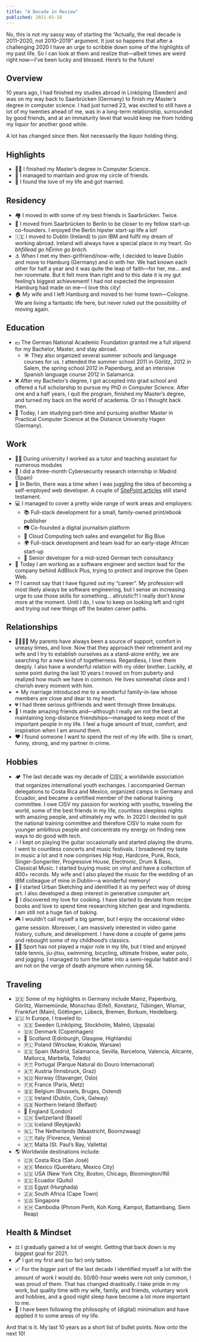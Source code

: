 ```yaml
---
title: "A Decade in Review"
published: 2021-01-18
---
```


No, this is not my sassy way of starting the “Actually, the real decade is 2011–2020, not 2010–2019” argument. It just so happens that after a challenging 2020 I have an urge to scribble down some of the highlights of my past life. So I can look at them and realize that—albeit times are weird right now—I’ve been lucky and blessed. Here’s to the future!

## Overview

10 years ago, I had finished my studies abroad in Linköping (Sweden) and was on my way back to Saarbrücken (Germany) to finish my Master’s degree in computer science. I had just turned 23, was excited to still have a lot of my twenties ahead of me, was in a long-term relationship, surrounded by good friends, and at an immaturity level that would keep me from holding my liquor for another good while.

A lot has changed since then. Not necessarily the liquor holding thing.

## Highlights

* 👨‍🎓 I finished my Master’s degree in Computer Science.
* 🤗 I managed to maintain and grow my circle of friends.
* 💑 I found the love of my life and got married.

## Residency

* 🏘 I moved in with some of my best friends in Saarbrücken. Twice.
* 🐻 I moved from Saarbrücken to Berlin to be closer to my fellow start-up co-founders. I enjoyed the Berlin hipster start-up life a lot!
* 🇮🇪 I moved to Dublin (Ireland) to join IBM and fulfil my dream of working abroad. Ireland will always have a special place in my heart. *Go bhfillead go hÉirinn go brách.*
* ⚓️ When I met my then-girlfriend/now-wife, I decided to leave Dublin and move to Hamburg (Germany) and in with her. We had known each other for half a year and it was quite the leap of faith—for her, me… and her roommate. But it felt more than right and to this date it is my gut feeling’s biggest achievement! I had not expected the impression Hamburg had made on me—I love this city!
* 🏠 My wife and I left Hamburg and moved to her home town—Cologne. We are living a fantastic life here, but never ruled out the possibility of moving again.

## Education

* 💵 The German National Academic Foundation granted me a full stipend for my Bachelor, Master, and stay abroad.
  * ☀️ They also organized several summer schools and language courses for us. I attended the summer school 2011 in Görlitz, 2012 in Salem, the spring school 2012 in Papenburg, and an intensive Spanish language course 2012 in Salamanca.
* ❌ After my Bachelor’s degree, I got accepted into grad school and offered a full scholarship to pursue my PhD in Computer Science. After one and a half years, I quit the program, finished my Master’s degree, and turned my back on the world of academia. Or so I thought back then.
* 🏫 Today, I am studying part-time and pursuing another Master in Practical Computer Science at the Distance University Hagen (Germany).

## Work

* 👨‍🏫 During university I worked as a tutor and teaching assistant for numerous modules
* 🧪 I did a three-month Cybersecurity research internship in Madrid (Spain)
* 📝 In Berlin, there was a time when I was juggling the idea of becoming a self-employed web developer. A couple of [SitePoint articles](https://www.sitepoint.com/author/smax/) still stand testament.
* 💻 I managed to cover a pretty wide range of work areas and employers:
  * 📚 Full-stack development for a small, family-owned print/ebook publisher
  * 📷 Co-founded a digital journalism platform
  * 💙 Cloud Computing tech sales and evangelist for Big Blue
  * 🌍 Full-stack development and team lead for an early-stage African start-up
  * 💼 Senior developer for a mid-sized German tech consultancy
* 🛑 Today I am working as a software engineer and section lead for the company behind AdBlock Plus, trying to protect and improve the Open Web.
* ⁉️ I cannot say that I have figured out my “career”. My profession will most likely always be software engineering, but I sense an increasing urge to use those skills for something… altruistic?! I really don’t know more at the moment. Until I do, I vow to keep on looking left and right and trying out new things off the beaten career paths.

## Relationships

* 👨‍👩‍👦‍👦 My parents have always been a source of support, comfort in uneasy times, and love. Now that they approach their retirement and my wife and I try to establish ourselves as a stand-alone entity, we are searching for a new kind of togetherness. Regardless, I love them deeply. I also have a wonderful relation with my older brother. Luckily, at some point during the last 10 years I moved on from puberty and realized how much we have in common. He lives somewhat close and I cherish every moment with him.
* ⚭ My marriage introduced me to a wonderful family-in-law whose members are close and dear to my heart.
* 💔 I had three serious girlfriends and went through three breakups.
* 👫 I made amazing friends and—although I really am not the best at maintaining long-distance friendships—managed to keep most of the important people in my life. I feel a huge amount of trust, comfort, and inspiration when I am around them.
* ❤️ I found someone I want to spend the rest of my life with. She is smart, funny, strong, and my partner in crime.

## Hobbies

* 🏕 The last decade was my decade of <abbr title="Children’s International Summer Villages">CISV</abbr>, a worldwide association that organizes international youth exchanges. I accompanied German delegations to Costa Rica and Mexico, organized camps in Germany and Ecuador, and became a certified member of the national training committee. I owe CISV my passion for working with youths, traveling the world, some of the best friends in my life, countless sleepless nights with amazing people, and ultimately my wife. In 2020 I decided to quit the national training committee and therefore CISV to make room for younger ambitious people and concentrate my energy on finding new ways to do good with tech.
* 🎶 I kept on playing the guitar occasionally and started playing the drums. I went to countless concerts and music festivals. I broadened my taste in music a lot and it now comprises Hip Hop, Hardcore, Punk, Rock, Singer-Songwriter, Progressive House, Electronic, Drum & Bass, Classical Music. I started buying music on vinyl and have a collection of 400+ records. My wife and I also played the music for the wedding of an IBM colleague of mine in Dublin—a wonderful memory!
* 🎨 I started Urban Sketching and identified it as my perfect way of doing art. I also developed a deep interest in generative computer art.
* 🍳 I discovered my love for cooking. I have started to deviate from recipe books and love to spend time researching kitchen gear and ingredients. I am still not a huge fan of baking.
* 🎮 I wouldn’t call myself a big gamer, but I enjoy the occasional video game session. Moreover, I am massively interested in video game history, culture, and development. I have done a couple of game jams and rebought some of my childhood’s classics.
* 🚴‍♀️ Sport has not played a major role in my life, but I tried and enjoyed table tennis, jiu-jitsu, swimming, bicycling, ultimate frisbee, water polo, and jogging. I managed to turn the latter into a semi-regular habbit and I am not on the verge of death anymore when running 5K.

## Traveling

* 🇩🇪 Some of my highlights in Germany include Mainz, Papenburg, Görlitz, Warnemünde, Monschau (Eifel), Konstanz, Tübingen, Wismar, Frankfurt (Main), Göttingen, Lübeck, Bremen, Borkum, Heidelberg.
* 🇪🇺 In Europe, I traveled to:
  * 🇸🇪 Sweden (Linköping, Stockholm, Malmö, Uppsala)
  * 🇩🇰 Denmark (Copenhagen)
  * 🏴󠁧󠁢󠁳󠁣󠁴󠁿 Scotland (Edinburgh, Glasgow, Highlands)
  * 🇵🇱 Poland (Wrocław, Kraków, Warsaw)
  * 🇪🇸 Spain (Madrid, Salamanca, Sevilla, Barcelona, Valencia, Alicante, Mallorca, Marbella, Toledo)
  * 🇵🇹 Portugal (Parque Natural do Douro Internacional)
  * 🇦🇹 Austria (Innsbruck, Graz)
  * 🇳🇴 Norway (Stavanger, Oslo)
  * 🇫🇷 France (Paris, Metz)
  * 🇧🇪 Belgium (Brussels, Bruges, Ostend)
  * 🇮🇪 Ireland (Dublin, Cork, Galway)
  * 🇬🇧 Northern Ireland (Belfast)
  * 🏴󠁧󠁢󠁥󠁮󠁧󠁿 England (London)
  * 🇨🇭 Switzerland (Basel)
  * 🇮🇸 Iceland (Reykjavík)
  * 🇳🇱 The Netherlands (Maastricht, Boornzwaag)
  * 🇮🇹 Italy (Florence, Venice)
  * 🇲🇹 Malta (St. Paul’s Bay, Valletta)
* 🌎 Worldwide destinations include:
  * 🇨🇷 Costa Rica (San José)
  * 🇲🇽 Mexico (Querétaro, Mexico City)
  * 🇺🇸 USA (New York City, Boston, Chicago, Bloomington/IN)
  * 🇪🇨 Ecuador (Quito)
  * 🇪🇬 Egypt (Hurghada)
  * 🇿🇦 South Africa (Cape Town)
  * 🇸🇬 Singapore
  * 🇰🇭 Cambodia (Phnom Penh, Koh Kong, Kampot, Battambang, Siem Reap)

## Health & Mindset

* ⚖️ I gradually gained a lot of weight. Getting that back down is my biggest goal for 2021.
* 🖋 I got my first and (so far) only tattoo.
* 📈 For the bigger part of the last decade I identified myself a lot with the amount of work I would do. 50/60-hour weeks were not only common, I was proud of them. That has changed drastically. I take pride in my work, but quality time with my wife, family, and friends, voluntary work and hobbies, and a good night sleep have become a lot more important to me.
* 🍚 I have been following the philosophy of (digital) minimalism and have applied it to some areas of my life.

And that is it. My last 10 years as a short list of bullet points. Now onto the next 10!

